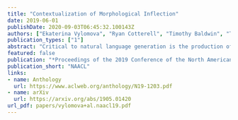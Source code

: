 ```yaml
---
title: "Contextualization of Morphological Inflection"
date: 2019-06-01
publishDate: 2020-09-03T06:45:32.100143Z
authors: ["Ekaterina Vylomova", "Ryan Cotterell", "Timothy Baldwin", "Trevor Cohn", "Jason Eisner"]
publication_types: ["1"]
abstract: "Critical to natural language generation is the production of correctly inflected text. In this paper, we isolate the task of predicting a fully inflected sentence from its partially lemmatized version. Unlike traditional morphological inflection or surface realization, our task input does not provide ''gold'' tags that specify what morphological features to realize on each lemmatized word; rather, such features must be inferred from sentential context. We develop a neural hybrid graphical model that explicitly reconstructs morphological features before predicting the inflected forms, and compare this to a system that directly predicts the inflected forms without relying on any morphological annotation. We experiment on several typologically diverse languages from the Universal Dependencies treebanks, showing the utility of incorporating linguistically-motivated latent variables into NLP models."
featured: false
publication: "*Proceedings of the 2019 Conference of the North American Chapter of the Association for Computational Linguistics: Human Language Technologies*"
publication_short: "NAACL"
links:
- name: Anthology
  url: https://www.aclweb.org/anthology/N19-1203.pdf
- name: arXiv
  url: https://arxiv.org/abs/1905.01420
url_pdf: papers/vylomova+al.naacl19.pdf
---
```


